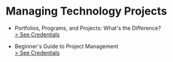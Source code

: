 # Managing Technology Projects

- Portfolios, Programs, and Projects: What's the Difference?  
  <a href="./02.pdf" target="_blank"> > See Credentials</a>

- Beginner's Guide to Project Management  
  <a href="./03.pdf" target="_blank"> > See Credentials</a>

<!-- <a href="" target="_blank"> > See Credentials</a> -->
